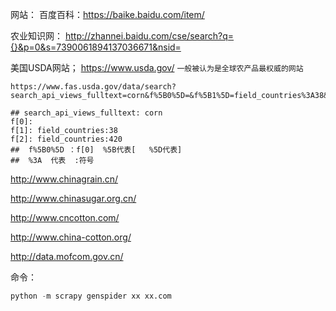网站：
百度百科：<https://baike.baidu.com/item/>

农业知识网： <http://zhannei.baidu.com/cse/search?q={}&p=0&s=7390061894137036671&nsid=>

美国USDA网站； https://www.usda.gov/   `一般被认为是全球农产品最权威的网站`
```text
https://www.fas.usda.gov/data/search?search_api_views_fulltext=corn&f%5B0%5D=&f%5B1%5D=field_countries%3A38&f%5B2%5D=field_countries%3A420

## search_api_views_fulltext: corn
f[0]: 
f[1]: field_countries:38
f[2]: field_countries:420
##  f%5B0%5D ：f[0]  %5B代表[   %5D代表]    
##  %3A  代表  :符号
```
<http://www.chinagrain.cn/>

<http://www.chinasugar.org.cn/>

<http://www.cncotton.com/>

<http://www.china-cotton.org/>

<http://data.mofcom.gov.cn/>

命令：
```python
python -m scrapy genspider xx xx.com
```
